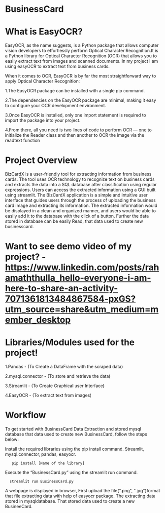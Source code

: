 # BusinessCard

# What is EasyOCR?
EasyOCR, as the name suggests, is a Python package that allows computer vision developers to effortlessly perform Optical Character Recognition.It is a Python library for Optical Character Recognition (OCR) that allows you to easily extract text from images and scanned documents. In my project I am using easyOCR to extract text from business cards.

When it comes to OCR, EasyOCR is by far the most straightforward way to apply Optical Character Recognition:

1.The EasyOCR package can be installed with a single pip command.

2.The dependencies on the EasyOCR package are minimal, making it easy to configure your OCR development environment. 

3.Once EasyOCR is installed, only one import statement is required to import the package into your project.

4.From there, all you need is two lines of code to perform OCR — one to initialize the Reader class and then another to OCR the image via the readtext function

# Project Overview
BizCardX is a user-friendly tool for extracting information from business cards. The tool uses OCR technology to recognize text on business cards and extracts the data into a SQL database after classification using regular expressions. Users can access the extracted information using a GUI built using streamlit. The BizCardX application is a simple and intuitive user interface that guides users through the process of uploading the business card image and extracting its information. The extracted information would be displayed in a clean and organized manner, and users would be able to easily add it to the database with the click of a button. Further the data stored in database can be easily Read, that data used to create new businesscard.

# Want to see demo video of my project? -https://www.linkedin.com/posts/rahamaththulla_hello-everyone-i-am-here-to-share-an-activity-7071361813484867584-pxGS?utm_source=share&utm_medium=member_desktop






# Libraries/Modules used for the project!
1.Pandas - (To Create a DataFrame with the scraped data)

2.mysql.connector - (To store and retrieve the data)

3.Streamlit - (To Create Graphical user Interface)

4.EasyOCR - (To extract text from images)

# Workflow

To get started with BusinessCard Data Extraction and stored mysql database that data used to create new BusinessCard, follow the steps below:

Install the required libraries using the pip install command. Streamlit, mysql.connector, pandas, easyocr.
       
       pip install [Name of the library]
       
Execute the “BusinessCard.py” using the streamlit run command.    
 
      streamlit run BusinessCard.py
      
A webpage is displayed in browser, First upload the file(".png", ".jpg")format that file extracting data with help of easyocr package. The extracting data stored in mysqldatabase. That stored data used to create a new BusineeCard.   
      
       
